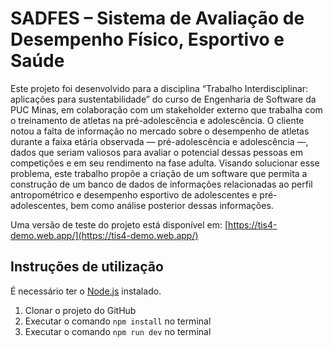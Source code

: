 # SADFES – Sistema de Avaliação de Desempenho Físico, Esportivo e Saúde

Este projeto foi desenvolvido para a disciplina “Trabalho Interdisciplinar: aplicações para sustentabilidade” do curso de Engenharia de Software da PUC Minas, em colaboração com um stakeholder externo que trabalha com o treinamento de atletas na pré-adolescência e adolescência.
O cliente notou a falta de informação no mercado sobre o desempenho de atletas durante a faixa etária observada — pré-adolescência e adolescência —, dados que seriam valiosos para avaliar o potencial dessas pessoas em competições e em seu rendimento na fase adulta. Visando solucionar esse problema, este trabalho propõe a criação de um software que permita a construção de um banco de dados de informações relacionadas ao perfil antropométrico e desempenho esportivo de adolescentes e pré-adolescentes, bem como análise posterior dessas informações.

Uma versão de teste do projeto está disponível em:
[https://tis4-demo.web.app/](https://tis4-demo.web.app/)

## Instruções de utilização

É necessário ter o [Node.js](https://nodejs.org/en/) instalado.


1. Clonar o projeto do GitHub
2. Executar o comando `npm install` no terminal
3. Executar o comando `npm run dev` no terminal
